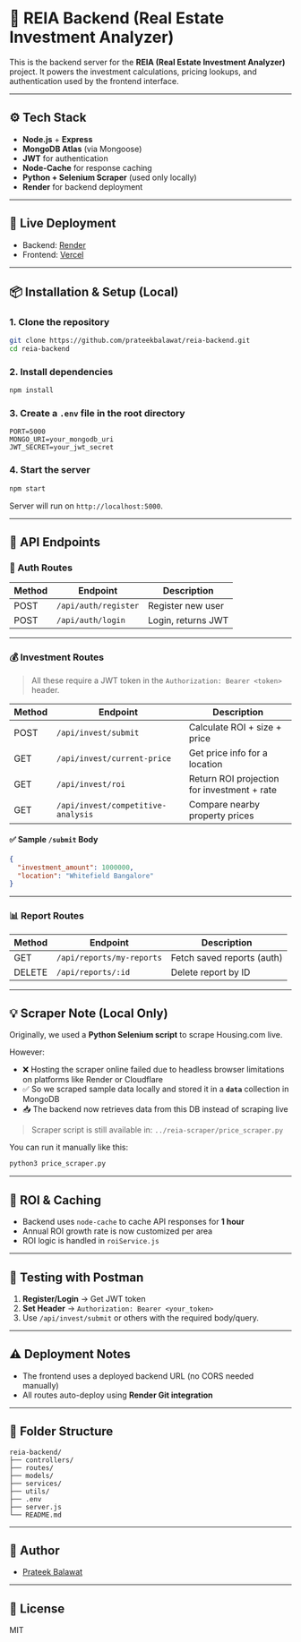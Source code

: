 # 🏡 REIA Backend (Real Estate Investment Analyzer)

This is the backend server for the **REIA (Real Estate Investment Analyzer)** project. It powers the investment calculations, pricing lookups, and authentication used by the frontend interface.

---

## ⚙️ Tech Stack

- **Node.js** + **Express**
- **MongoDB Atlas** (via Mongoose)
- **JWT** for authentication
- **Node-Cache** for response caching
- **Python + Selenium Scraper** (used only locally)
- **Render** for backend deployment

---

## 🚀 Live Deployment

- Backend: [Render](https://reia-backend.onrender.com)
- Frontend: [Vercel](https://reia-frontend.vercel.app/)

---

## 📦 Installation & Setup (Local)

### 1. Clone the repository

```bash
git clone https://github.com/prateekbalawat/reia-backend.git
cd reia-backend
```

### 2. Install dependencies

```bash
npm install
```

### 3. Create a `.env` file in the root directory

```env
PORT=5000
MONGO_URI=your_mongodb_uri
JWT_SECRET=your_jwt_secret
```

### 4. Start the server

```bash
npm start
```

Server will run on `http://localhost:5000`.

---

## 📌 API Endpoints

### 🔐 Auth Routes

| Method | Endpoint             | Description        |
| ------ | -------------------- | ------------------ |
| POST   | `/api/auth/register` | Register new user  |
| POST   | `/api/auth/login`    | Login, returns JWT |

---

### 💰 Investment Routes

> All these require a JWT token in the `Authorization: Bearer <token>` header.

| Method | Endpoint                           | Description                                 |
| ------ | ---------------------------------- | ------------------------------------------- |
| POST   | `/api/invest/submit`               | Calculate ROI + size + price                |
| GET    | `/api/invest/current-price`        | Get price info for a location               |
| GET    | `/api/invest/roi`                  | Return ROI projection for investment + rate |
| GET    | `/api/invest/competitive-analysis` | Compare nearby property prices              |

#### ✅ Sample `/submit` Body

```json
{
  "investment_amount": 1000000,
  "location": "Whitefield Bangalore"
}
```

---

### 📊 Report Routes

| Method | Endpoint                  | Description                |
| ------ | ------------------------- | -------------------------- |
| GET    | `/api/reports/my-reports` | Fetch saved reports (auth) |
| DELETE | `/api/reports/:id`        | Delete report by ID        |

---

## 💡 Scraper Note (Local Only)

Originally, we used a **Python Selenium script** to scrape Housing.com live.

However:

- ❌ Hosting the scraper online failed due to headless browser limitations on platforms like Render or Cloudflare
- ✅ So we scraped sample data locally and stored it in a **`data`** collection in MongoDB
- 📥 The backend now retrieves data from this DB instead of scraping live

> Scraper script is still available in: `../reia-scraper/price_scraper.py`

You can run it manually like this:

```bash
python3 price_scraper.py
```

---

## 🧠 ROI & Caching

- Backend uses `node-cache` to cache API responses for **1 hour**
- Annual ROI growth rate is now customized per area
- ROI logic is handled in `roiService.js`

---

## 🧪 Testing with Postman

1. **Register/Login** → Get JWT token
2. **Set Header** → `Authorization: Bearer <your_token>`
3. Use `/api/invest/submit` or others with the required body/query.

---

## ⚠️ Deployment Notes

- The frontend uses a deployed backend URL (no CORS needed manually)
- All routes auto-deploy using **Render Git integration**

---

## 📁 Folder Structure

```
reia-backend/
├── controllers/
├── routes/
├── models/
├── services/
├── utils/
├── .env
├── server.js
└── README.md
```

---

## 👤 Author

- [Prateek Balawat](https://github.com/prateekbalawat)

---

## 📄 License

MIT
